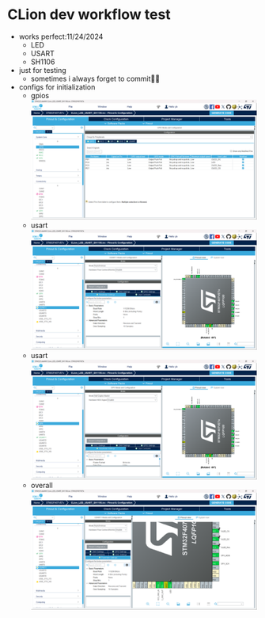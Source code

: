 # CLion dev workflow test

- works perfect:11/24/2024 
  - LED
  - USART
  - SH1106
- just for testing 
  - sometimes i always forget to commit🤣🤣 
- configs for initialization
  - gpios
  ![gpios](images_for_stm32cubemx_init/gpios.png)
  - usart
  ![usart_init](images_for_stm32cubemx_init/usart_init.png)
  - usart
  ![spi_init](images_for_stm32cubemx_init/spi_init.png)
  - overall
  ![pinout_overall_view](images_for_stm32cubemx_init/pinout_overall_view.png)
